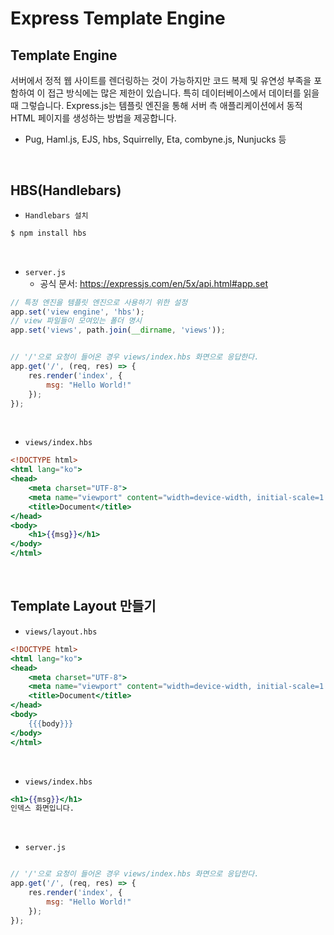# Express Template Engine

## Template Engine

서버에서 정적 웹 사이트를 렌더링하는 것이 가능하지만 코드 복제 및 유연성 부족을 포함하여 이 접근 방식에는 많은 제한이 있습니다. 특히 데이터베이스에서 데이터를 읽을 때 그렇습니다. Express.js는 템플릿 엔진을 통해 서버 측 애플리케이션에서 동적 HTML 페이지를 생성하는 방법을 제공합니다.  
 - Pug, Haml.js, EJS, hbs, Squirrelly, Eta, combyne.js, Nunjucks 등

<br/>

## HBS(Handlebars)

 - `Handlebars 설치`
```Bash
$ npm install hbs
```

<br/>

 - `server.js`
    - 공식 문서: https://expressjs.com/en/5x/api.html#app.set
```javascript
// 특정 엔진을 템플릿 엔진으로 사용하기 위한 설정
app.set('view engine', 'hbs');
// view 파일들이 모여있는 폴더 명시
app.set('views', path.join(__dirname, 'views'));


// '/'으로 요청이 들어온 경우 views/index.hbs 화면으로 응답한다.
app.get('/', (req, res) => {
    res.render('index', {
        msg: "Hello World!"
    });
});
```

<br/>

 - `views/index.hbs`
```hbs
<!DOCTYPE html>
<html lang="ko">
<head>
    <meta charset="UTF-8">
    <meta name="viewport" content="width=device-width, initial-scale=1.0">
    <title>Document</title>
</head>
<body>
    <h1>{{msg}}</h1>
</body>
</html>
```

<br/>

## Template Layout 만들기

 - `views/layout.hbs`
```hbs
<!DOCTYPE html>
<html lang="ko">
<head>
    <meta charset="UTF-8">
    <meta name="viewport" content="width=device-width, initial-scale=1.0">
    <title>Document</title>
</head>
<body>
    {{{body}}}
</body>
</html>
```

<br/>

 - `views/index.hbs`
```hbs
<h1>{{msg}}</h1>
인덱스 화면입니다.
```

<br/>

 - `server.js`
```javascript

// '/'으로 요청이 들어온 경우 views/index.hbs 화면으로 응답한다.
app.get('/', (req, res) => {
    res.render('index', {
        msg: "Hello World!"
    });
});
```


